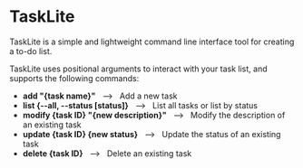 # TaskLite

TaskLite is a simple and lightweight command line interface tool for creating a to-do list. </br> 

TaskLite uses positional arguments to interact with your task list, and supports the following commands: </br>
* **add "{task name}"** &nbsp; --> &nbsp; Add a new task </br>
* **list {--all, --status [status]}** &nbsp; --> &nbsp; List all tasks or list by status
* **modify {task ID} "{new description}"** &nbsp; --> &nbsp; Modify the description of an existing task
* **update {task ID} {new status}** &nbsp; --> &nbsp; Update the status of an existing task
* **delete {task ID}** &nbsp; --> &nbsp; Delete an existing task
